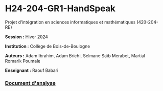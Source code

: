 # H24-204-GR1-HandSpeak
Projet d'intégration en sciences informatiques et mathématiques (420-204-RE)

**Session :** Hiver 2024

**Institution :** Collège de Bois-de-Boulogne

**Auteurs :** Adam Ibrahim, Adam Brichi, Selmane Saïb Merabet, Martial Romarik Poumale

**Enseignant :** Raouf Babari

### [Document d'analyse](https://bdebqcca-my.sharepoint.com/:w:/g/personal/2243093_bdeb_qc_ca/EXvGTtvey6VDgcYiU5TbAjYBW9QVC0v2K-oiqNVG6aR3aw?e=4H27vV)
